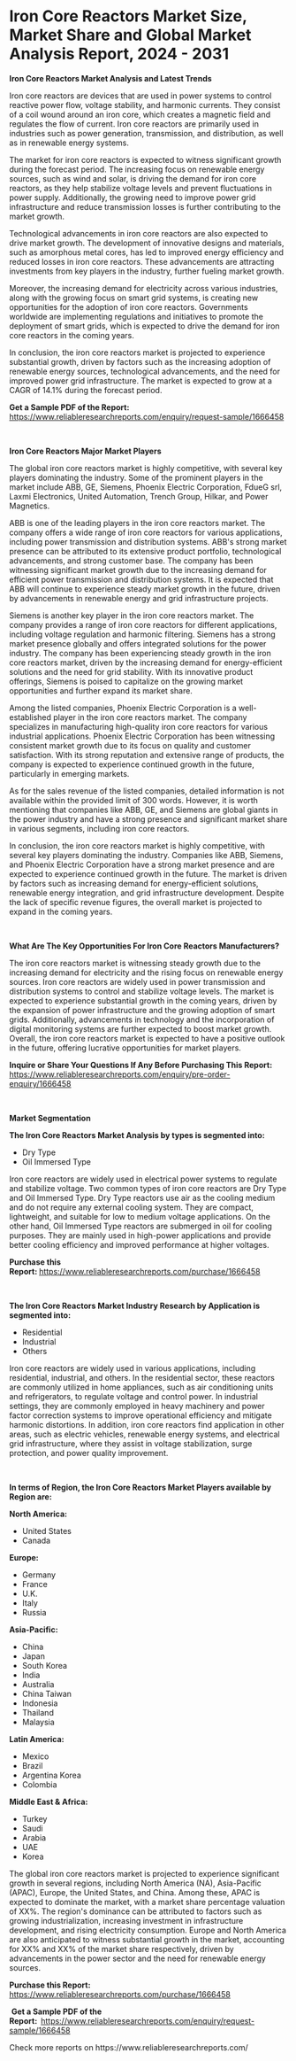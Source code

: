 <p><h1>Iron Core Reactors Market Size, Market Share and Global Market Analysis Report, 2024 - 2031</h1></p><p><strong>Iron Core Reactors Market Analysis and Latest Trends</strong></p>
<p><p>Iron core reactors are devices that are used in power systems to control reactive power flow, voltage stability, and harmonic currents. They consist of a coil wound around an iron core, which creates a magnetic field and regulates the flow of current. Iron core reactors are primarily used in industries such as power generation, transmission, and distribution, as well as in renewable energy systems.</p><p>The market for iron core reactors is expected to witness significant growth during the forecast period. The increasing focus on renewable energy sources, such as wind and solar, is driving the demand for iron core reactors, as they help stabilize voltage levels and prevent fluctuations in power supply. Additionally, the growing need to improve power grid infrastructure and reduce transmission losses is further contributing to the market growth.</p><p>Technological advancements in iron core reactors are also expected to drive market growth. The development of innovative designs and materials, such as amorphous metal cores, has led to improved energy efficiency and reduced losses in iron core reactors. These advancements are attracting investments from key players in the industry, further fueling market growth.</p><p>Moreover, the increasing demand for electricity across various industries, along with the growing focus on smart grid systems, is creating new opportunities for the adoption of iron core reactors. Governments worldwide are implementing regulations and initiatives to promote the deployment of smart grids, which is expected to drive the demand for iron core reactors in the coming years.</p><p>In conclusion, the iron core reactors market is projected to experience substantial growth, driven by factors such as the increasing adoption of renewable energy sources, technological advancements, and the need for improved power grid infrastructure. The market is expected to grow at a CAGR of 14.1% during the forecast period.</p></p>
<p><strong>Get a Sample PDF of the Report:&nbsp;</strong> <a href="https://www.reliableresearchreports.com/enquiry/request-sample/1666458">https://www.reliableresearchreports.com/enquiry/request-sample/1666458</a></p>
<p>&nbsp;</p>
<p><strong>Iron Core Reactors Major Market Players</strong></p>
<p><p>The global iron core reactors market is highly competitive, with several key players dominating the industry. Some of the prominent players in the market include ABB, GE, Siemens, Phoenix Electric Corporation, FdueG srl, Laxmi Electronics, United Automation, Trench Group, Hilkar, and Power Magnetics.</p><p>ABB is one of the leading players in the iron core reactors market. The company offers a wide range of iron core reactors for various applications, including power transmission and distribution systems. ABB's strong market presence can be attributed to its extensive product portfolio, technological advancements, and strong customer base. The company has been witnessing significant market growth due to the increasing demand for efficient power transmission and distribution systems. It is expected that ABB will continue to experience steady market growth in the future, driven by advancements in renewable energy and grid infrastructure projects.</p><p>Siemens is another key player in the iron core reactors market. The company provides a range of iron core reactors for different applications, including voltage regulation and harmonic filtering. Siemens has a strong market presence globally and offers integrated solutions for the power industry. The company has been experiencing steady growth in the iron core reactors market, driven by the increasing demand for energy-efficient solutions and the need for grid stability. With its innovative product offerings, Siemens is poised to capitalize on the growing market opportunities and further expand its market share.</p><p>Among the listed companies, Phoenix Electric Corporation is a well-established player in the iron core reactors market. The company specializes in manufacturing high-quality iron core reactors for various industrial applications. Phoenix Electric Corporation has been witnessing consistent market growth due to its focus on quality and customer satisfaction. With its strong reputation and extensive range of products, the company is expected to experience continued growth in the future, particularly in emerging markets.</p><p>As for the sales revenue of the listed companies, detailed information is not available within the provided limit of 300 words. However, it is worth mentioning that companies like ABB, GE, and Siemens are global giants in the power industry and have a strong presence and significant market share in various segments, including iron core reactors.</p><p>In conclusion, the iron core reactors market is highly competitive, with several key players dominating the industry. Companies like ABB, Siemens, and Phoenix Electric Corporation have a strong market presence and are expected to experience continued growth in the future. The market is driven by factors such as increasing demand for energy-efficient solutions, renewable energy integration, and grid infrastructure development. Despite the lack of specific revenue figures, the overall market is projected to expand in the coming years.</p></p>
<p>&nbsp;</p>
<p><strong>What Are The Key Opportunities For Iron Core Reactors Manufacturers?</strong></p>
<p><p>The iron core reactors market is witnessing steady growth due to the increasing demand for electricity and the rising focus on renewable energy sources. Iron core reactors are widely used in power transmission and distribution systems to control and stabilize voltage levels. The market is expected to experience substantial growth in the coming years, driven by the expansion of power infrastructure and the growing adoption of smart grids. Additionally, advancements in technology and the incorporation of digital monitoring systems are further expected to boost market growth. Overall, the iron core reactors market is expected to have a positive outlook in the future, offering lucrative opportunities for market players.</p></p>
<p><strong>Inquire or Share Your Questions If Any Before Purchasing This Report:</strong> <a href="https://www.reliableresearchreports.com/enquiry/pre-order-enquiry/1666458">https://www.reliableresearchreports.com/enquiry/pre-order-enquiry/1666458</a></p>
<p>&nbsp;</p>
<p><strong>Market Segmentation</strong></p>
<p><strong>The Iron Core Reactors Market Analysis by types is segmented into:</strong></p>
<p><ul><li>Dry Type</li><li>Oil Immersed Type</li></ul></p>
<p><p>Iron core reactors are widely used in electrical power systems to regulate and stabilize voltage. Two common types of iron core reactors are Dry Type and Oil Immersed Type. Dry Type reactors use air as the cooling medium and do not require any external cooling system. They are compact, lightweight, and suitable for low to medium voltage applications. On the other hand, Oil Immersed Type reactors are submerged in oil for cooling purposes. They are mainly used in high-power applications and provide better cooling efficiency and improved performance at higher voltages.</p></p>
<p><strong>Purchase this Report:&nbsp;</strong><a href="https://www.reliableresearchreports.com/purchase/1666458">https://www.reliableresearchreports.com/purchase/1666458</a></p>
<p>&nbsp;</p>
<p><strong>The Iron Core Reactors Market Industry Research by Application is segmented into:</strong></p>
<p><ul><li>Residential</li><li>Industrial</li><li>Others</li></ul></p>
<p><p>Iron core reactors are widely used in various applications, including residential, industrial, and others. In the residential sector, these reactors are commonly utilized in home appliances, such as air conditioning units and refrigerators, to regulate voltage and control power. In industrial settings, they are commonly employed in heavy machinery and power factor correction systems to improve operational efficiency and mitigate harmonic distortions. In addition, iron core reactors find application in other areas, such as electric vehicles, renewable energy systems, and electrical grid infrastructure, where they assist in voltage stabilization, surge protection, and power quality improvement.</p></p>
<p>&nbsp;</p>
<p><strong>In terms of Region, the Iron Core Reactors Market Players available by Region are:</strong></p>
<p>
    <p> <strong> North America: </strong>
        <ul>
            <li>United States</li>
            <li>Canada</li>
        </ul>
        </p> 
    <p> <strong> Europe: </strong>
        <ul>
            <li>Germany</li>
            <li>France</li>
            <li>U.K.</li>
            <li>Italy</li>
            <li>Russia</li>
        </ul>
        </p> 
    <p> <strong> Asia-Pacific: </strong>
        <ul>
            <li>China</li>
            <li>Japan</li>
            <li>South Korea</li>
            <li>India</li>
            <li>Australia</li>
            <li>China Taiwan</li>
            <li>Indonesia</li>
            <li>Thailand</li>
            <li>Malaysia</li>
        </ul>
        </p> 
    <p> <strong> Latin America: </strong>
        <ul>
            <li>Mexico</li>
            <li>Brazil</li>
            <li>Argentina Korea</li>
            <li>Colombia</li>
        </ul>
        </p> 
    <p> <strong> Middle East & Africa: </strong>
        <ul>
            <li>Turkey</li>
            <li>Saudi</li>
            <li>Arabia</li>
            <li>UAE</li>
            <li>Korea</li>
        </ul>
    </p>
    </p>
<p><p>The global iron core reactors market is projected to experience significant growth in several regions, including North America (NA), Asia-Pacific (APAC), Europe, the United States, and China. Among these, APAC is expected to dominate the market, with a market share percentage valuation of XX%. The region's dominance can be attributed to factors such as growing industrialization, increasing investment in infrastructure development, and rising electricity consumption. Europe and North America are also anticipated to witness substantial growth in the market, accounting for XX% and XX% of the market share respectively, driven by advancements in the power sector and the need for renewable energy sources.</p></p>
<p><strong>Purchase this Report: </strong><a href="https://www.reliableresearchreports.com/purchase/1666458">https://www.reliableresearchreports.com/purchase/1666458</a></p>
<p>&nbsp;<strong>Get a Sample PDF of the Report:&nbsp;&nbsp;</strong><a href="https://www.reliableresearchreports.com/enquiry/request-sample/1666458">https://www.reliableresearchreports.com/enquiry/request-sample/1666458</a></p>
<p><strong></strong></p>
<p>Check more reports on https://www.reliableresearchreports.com/</p>